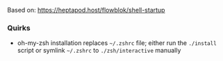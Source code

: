 Based on: https://heptapod.host/flowblok/shell-startup

### Quirks
- oh-my-zsh installation replaces `~/.zshrc` file; either run the `./install` script or symlink `~/.zshrc` to `./zsh/interactive` manually

